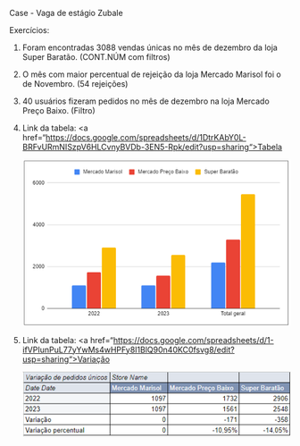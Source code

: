 Case - Vaga de estágio Zubale

Exercícios:
1) Foram encontradas 3088 vendas únicas no mês de dezembro da loja Super Baratão. (CONT.NÚM com filtros)

2) O mês com maior percentual de rejeição da loja Mercado Marisol foi o de Novembro. (54 rejeições)

3) 40 usuários fizeram pedidos no mês de dezembro na loja Mercado Preço Baixo. (Filtro)

4) Link da tabela: <a href=“https://docs.google.com/spreadsheets/d/1DtrKAbY0L-BRFvURmNISzpV6HLCvnyBVDb-3EN5-Rpk/edit?usp=sharing“>Tabela</a>
   
   
   ![Tabela dinâmica](/tabeladinamica.PNG)

5) Link da tabela: <a href=“https://docs.google.com/spreadsheets/d/1-ifVPIunPuL77yYwMs4wHPFy8I1BlQ90n40KC0fsvg8/edit?usp=sharing“>Variação</a>
   
   
   ![Variação](/variacao.PNG)

